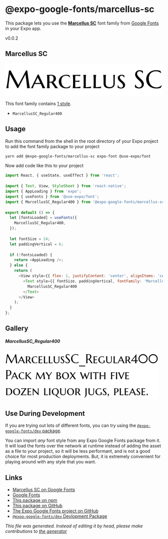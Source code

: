 # @expo-google-fonts/marcellus-sc

This package lets you use the [**Marcellus SC**](https://fonts.google.com/specimen/Marcellus+SC) font family from [Google Fonts](https://fonts.google.com/) in your Expo app.

v0.0.2

## Marcellus SC

![Marcellus SC](./font-family.png)

This font family contains [1 style](#gallery).

- `MarcellusSC_Regular400`

## Usage

Run this command from the shell in the root directory of your Expo project to add the font family package to your project
```sh
yarn add @expo-google-fonts/marcellus-sc expo-font @use-expo/font
```

Now add code like this to your project
```js
import React, { useState, useEffect } from 'react';

import { Text, View, StyleSheet } from 'react-native';
import { AppLoading } from 'expo';
import { useFonts } from '@use-expo/font';
import { MarcellusSC_Regular400 } from '@expo-google-fonts/marcellus-sc';

export default () => {
  let [fontsLoaded] = useFonts({
    MarcellusSC_Regular400,
  });

  let fontSize = 24;
  let paddingVertical = 6;

  if (!fontsLoaded) {
    return <AppLoading />;
  } else {
    return (
      <View style={{ flex: 1, justifyContent: 'center', alignItems: 'center' }}>
        <Text style={{ fontSize, paddingVertical, fontFamily: 'MarcellusSC_Regular400' }}>
          MarcellusSC_Regular400
        </Text>
      </View>
    );
  }
};

```

## Gallery

##### MarcellusSC_Regular400
![MarcellusSC_Regular400](./7c5ce48eb9c8ceab009d792056be549983c1b1322fca2784a6e75e7579b347f9.ttf.png)


## Use During Development

If you are trying out lots of different fonts, you can try using the [`@expo-google-fonts/dev` package](https://www.npmjs.com/package/@expo-google-fonts/dev).

You can import *any* font style from any Expo Google Fonts package from it. It will load the fonts
over the network at runtime instead of adding the asset as a file to your project, so it will be 
less performant, and is not a good choice for most production deployments. But, it is extremely convenient
for playing around with any style that you want.

## Links

- [Marcellus SC on Google Fonts](https://fonts.google.com/specimen/Marcellus+SC)
- [Google Fonts](https://fonts.google.com/)
- [This package on npm](https://www.npmjs.com/package/@expo-google-fonts/marcellus-sc)
- [This package on GitHub](https://github.com/expo/google-fonts/tree/master/font-packages/marcellus-sc)
- [The Expo Google Fonts project on GitHub](https://github.com/expo/google-fonts)
- [`@expo-google-fonts/dev` Devlopment Package](https://github.com/expo/google-fonts/tree/master/font-packages/dev)


*This file was generated. Instead of editing it by head, please make contributions to [the generator](https://github.com/expo/google-fonts/tree/master/packages/generator)*
